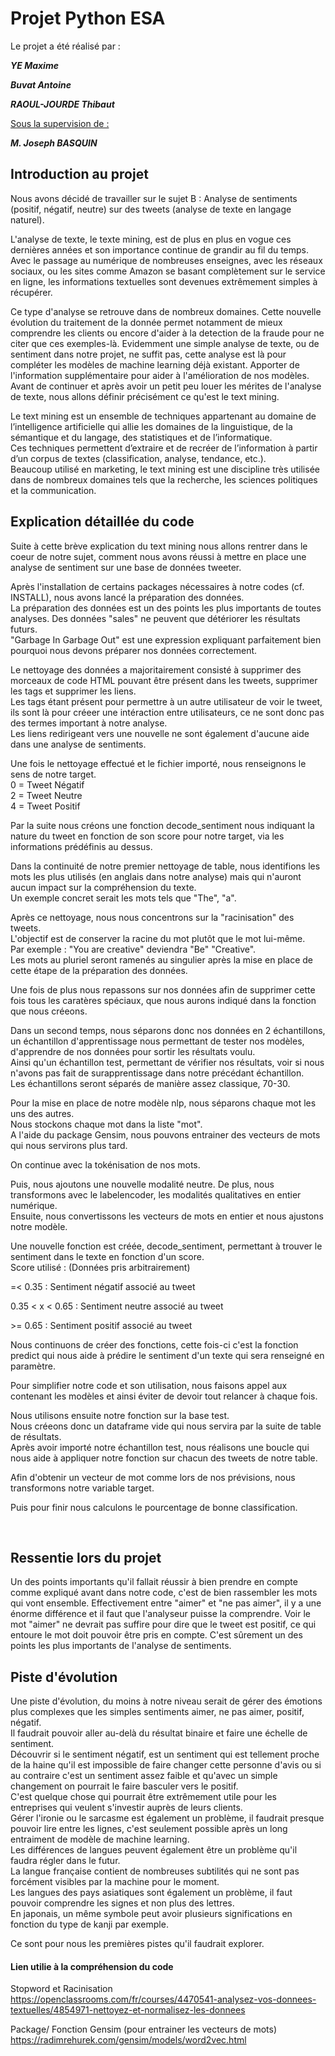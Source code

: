 # Projet Python ESA

<p></p>
Le projet a été réalisé par :
<p></p>
<i> <b> YE Maxime</i> </b>
<p></p>
<i><b>Buvat Antoine</i></b>
<p></p>
<i><b>RAOUL-JOURDE Thibaut</i></b>
<p></p>
<p></p>
<u>Sous la supervision de :</u>
<p></p>
<i><b>M. Joseph BASQUIN</i></b>

## Introduction au projet

Nous avons décidé de travailler sur le sujet B : Analyse de sentiments (positif, négatif, neutre) sur des tweets (analyse de texte en langage naturel). 
<p></p>
L'analyse de texte, le texte mining, est de plus en plus en vogue ces dernières années et son importance continue de grandir au fil du temps.
Avec le passage au numérique de nombreuses enseignes, avec les réseaux sociaux, ou les sites comme Amazon se basant complètement sur le service en ligne, les informations textuelles sont devenues extrêmement simples à récupérer.
<P></p>
Ce type d'analyse se retrouve dans de nombreux domaines.  
Cette nouvelle évolution du traitement de la donnée permet notamment de mieux comprendre les clients ou encore d'aider à la detection de la fraude pour ne citer que ces exemples-là.  
Evidemment une simple analyse de texte, ou de sentiment dans notre projet, ne suffit pas, cette analyse est là pour compléter les modèles de machine learning déjà existant.  
Apporter de l'information supplémentaire pour aider à l'amélioration de nos modèles.  
Avant de continuer et après avoir un petit peu louer les mérites de l'analyse de texte, nous allons définir précisément ce qu'est le text mining.

<p></p>

Le text mining est un ensemble de techniques appartenant au domaine de l’intelligence artificielle qui allie les domaines de la linguistique, de la sémantique et du langage, des statistiques et de l’informatique.  
Ces techniques permettent d’extraire et de recréer de l’information à partir d’un corpus de textes (classification, analyse, tendance, etc.).  
Beaucoup utilisé en marketing, le text mining est une discipline très utilisée dans de nombreux domaines tels que la recherche, les sciences politiques et la communication.  

<p></p>

## Explication détaillée du code

<P></p>

Suite à cette brève explication du text mining nous allons rentrer dans le coeur de notre sujet, comment nous avons réussi à mettre en place une analyse de sentiment sur une base de données tweeter.

<p></p>

Après l'installation de certains packages nécessaires à notre codes (cf. INSTALL), nous avons lancé la préparation des données.  
La préparation des données est un des points les plus importants de toutes analyses. Des données "sales" ne peuvent que détériorer les résultats futurs.  
"Garbage In Garbage Out" est une expression expliquant parfaitement bien pourquoi nous devons préparer nos données correctement.  

<p></p>

Le nettoyage des données a majoritairement consisté à supprimer des morceaux de code HTML pouvant être présent dans les tweets, supprimer les tags et supprimer les liens.  
Les tags étant présent pour permettre à un autre utilisateur de voir le tweet, ils sont là pour créeer une intéraction entre utilisateurs, ce ne sont donc pas des termes important à notre analyse.  
Les liens redirigeant vers une nouvelle ne sont également d'aucune aide dans une analyse de sentiments.  

<p></p>

Une fois le nettoyage effectué et le fichier importé, nous renseignons le sens de notre target.  
0 = Tweet Négatif  
2 = Tweet Neutre  
4 = Tweet Positif  

<P></p>

Par la suite nous créons une fonction decode_sentiment nous indiquant la nature du tweet en fonction de son score pour notre target, via les informations prédéfinis au dessus.  

<p></p>

Dans la continuité de notre premier nettoyage de table, nous identifions les mots les plus utilisés (en anglais dans notre analyse) mais qui n'auront aucun impact sur la compréhension du texte.  
Un exemple concret serait les mots tels que "The", "a".

</p>

Après ce nettoyage, nous nous concentrons sur la "racinisation" des tweets.  
L'objectif est de conserver la racine du mot plutôt que le mot lui-même.  
Par exemple : "You are creative" deviendra "Be" "Creative".  
Les mots au pluriel seront ramenés au singulier après la mise en place de cette étape de la préparation des données.  

<p></p>

Une fois de plus nous repassons sur nos données afin de supprimer cette fois tous les caratères spéciaux, que nous aurons indiqué dans la fonction que nous créeons.  
<p></p>

Dans un second temps, nous séparons donc nos données en 2 échantillons, un échantillon d'apprentissage nous permettant de tester nos modèles, d'apprendre de nos données pour sortir les résultats voulu.  
Ainsi qu'un échantillon test, permettant de vérifier nos résultats, voir si nous n'avons pas fait de surapprentissage dans notre précédant échantillon.  
Les échantillons seront séparés de manière assez classique, 70-30.  

<p></p>

Pour la mise en place de notre modèle nlp, nous séparons chaque mot les uns des autres.  
Nous stockons chaque mot dans la liste "mot".  
A l'aide du package Gensim, nous pouvons entrainer des vecteurs de mots qui nous servirons plus tard.  

<p></p>

On continue avec la tokénisation de nos mots.  

Puis, nous ajoutons une nouvelle modalité neutre. De plus, nous transformons avec le labelencoder, les modalités qualitatives en entier numérique.  
Ensuite, nous convertissons les vecteurs de mots en entier et nous ajustons notre modèle.  

<P></p>

Une nouvelle fonction est créée, decode_sentiment, permettant à trouver le sentiment dans le texte en fonction d'un score.  
Score utilisé : (Données pris arbitrairement)  
<p></p>
 =< 0.35 : Sentiment négatif associé au tweet  
 <p></p>
 0.35 < x < 0.65 : Sentiment neutre associé au tweet  
 <P></p>
 >= 0.65 : Sentiment positif associé au tweet  

<p></p>

Nous continuons de créer des fonctions, cette fois-ci c'est la fonction predict qui nous aide à prédire le sentiment d'un texte qui sera renseigné en paramètre.  

<p></p>

Pour simplifier notre code et son utilisation, nous faisons appel aux contenant les modèles et ainsi éviter de devoir tout relancer à chaque fois.  

<p></p>

Nous utilisons ensuite notre fonction sur la base test.  
Nous créeons donc un dataframe vide qui nous servira par la suite de table de résultats.  
Après avoir importé notre échantillon test, nous réalisons une boucle qui nous aide à appliquer notre fonction sur chacun des tweets de notre table.  

<p></p>

Afin d'obtenir un vecteur de mot comme lors de nos prévisions, nous transformons notre variable target.  

<p></p>

Puis pour finir nous calculons le pourcentage de bonne classification.
<p></p>
&nbsp;

## Ressentie lors du projet

Un des points importants qu'il fallait réussir à bien prendre en compte comme expliqué avant dans notre code, c'est de bien rassembler les mots qui vont ensemble.
Effectivement entre "aimer" et "ne pas aimer", il y a une énorme différence et il faut que l'analyseur puisse la comprendre.
Voir le mot "aimer" ne devrait pas suffire pour dire que le tweet est positif, ce qui entoure le mot doit pouvoir être pris en compte.
C'est sûrement un des points les plus importants de l'analyse de sentiments.

<p></p>

## Piste d'évolution

Une piste d'évolution, du moins à notre niveau serait de gérer des émotions plus complexes que les simples sentiments aimer, ne pas aimer, positif, négatif.  
Il faudrait pouvoir aller au-delà du résultat binaire et faire une échelle de sentiment.  
Découvrir si le sentiment négatif, est un sentiment qui est tellement proche de la haine qu'il est impossible de faire changer cette personne d'avis ou si au contraire c'est un sentiment assez faible et qu'avec un simple changement on pourrait le faire basculer vers le positif.  
C'est quelque chose qui pourrait être extrêmement utile pour les entreprises qui veulent s'investir auprès de leurs clients.   
Gérer l'ironie ou le sarcasme est également un problème, il faudrait presque pouvoir lire entre les lignes, c'est seulement possible après un long entraiment de modèle de machine learning.  
Les différences de langues peuvent également être un problème qu'il faudra régler dans le futur.  
La langue française contient de nombreuses subtilités qui ne sont pas forcément visibles par la machine pour le moment.  
Les langues des pays asiatiques sont également un problème, il faut pouvoir comprendre les signes et non plus des lettres.  
En japonais, un même symbole peut avoir plusieurs significations en fonction du type de kanji par exemple.  

<p></p>

Ce sont pour nous les premières pistes qu'il faudrait explorer.

<p></p>


#### Lien utilie à la compréhension du code

Stopword et Racinisation  
https://openclassrooms.com/fr/courses/4470541-analysez-vos-donnees-textuelles/4854971-nettoyez-et-normalisez-les-donnees

<p></p>

Package/ Fonction Gensim (pour entrainer les vecteurs de mots)  
https://radimrehurek.com/gensim/models/word2vec.html


